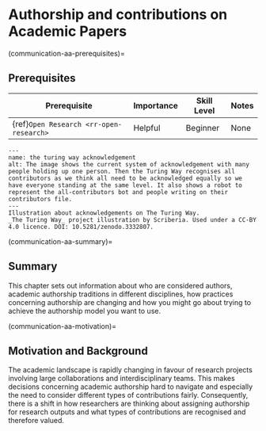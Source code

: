 # Authorship and contributions on Academic Papers

(communication-aa-prerequisites)=
## Prerequisites

| Prerequisite                                  | Importance | Skill Level | Notes |
| --------------------------------------------- | ---------- | ----------- | ----- |
| {ref}`Open Research <rr-open-research>` | Helpful    | Beginner    | None  |

```{figure} ../figures/theturingway-acknowledgement.jpg
---
name: the turing way acknowledgement
alt: The image shows the current system of acknowledgement with many people holding up one person. Then the Turing Way recognises all contributors as we think all need to be acknowledged equally so we have everyone standing at the same level. It also shows a robot to represent the all-contributors bot and people writing on their contributors file.
---
Illustration about acknowledgements on The Turing Way.
_The Turing Way_ project illustration by Scriberia. Used under a CC-BY 4.0 licence. DOI: 10.5281/zenodo.3332807.
```

(communication-aa-summary)=
## Summary
This chapter sets out information about who are considered authors, academic authorship traditions in different disciplines, how practices concerning authorship are changing and how you might go about trying to achieve the authorship model you want to use.

(communication-aa-motivation)=
## Motivation and Background
The academic landscape is rapidly changing in favour of research projects involving large collaborations and interdisciplinary teams. This makes decisions concerning academic authorship hard to navigate and especially the need to consider different types of contributions fairly. Consequently, there is a shift in how researchers are thinking about assigning authorship for research outputs and what types of contributions are recognised and therefore valued.
